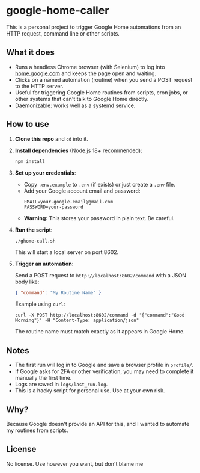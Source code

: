 # google-home-caller

This is a personal project to trigger Google Home automations from an HTTP request, command line or other scripts.

## What it does

- Runs a headless Chrome browser (with Selenium) to log into [home.google.com](https://home.google.com) and keeps the page open and waiting.
- Clicks on a named automation (routine) when you send a POST request to the HTTP server.
- Useful for triggering Google Home routines from scripts, cron jobs, or other systems that can't talk to Google Home directly.
- Daemonizable: works well as a systemd service.

## How to use

1. **Clone this repo** and `cd` into it.

2. **Install dependencies** (Node.js 18+ recommended):

   ```
   npm install
   ```

3. **Set up your credentials**:

   - Copy `.env.example` to `.env` (if exists) or just create a `.env` file.
   - Add your Google account email and password:
     ```
     EMAIL=your-google-email@gmail.com
     PASSWORD=your-password
     ```
   - **Warning:** This stores your password in plain text. Be careful.

4. **Run the script**:

   ```
   ./ghome-call.sh
   ```

   This will start a local server on port 8602.

5. **Trigger an automation**:

   Send a POST request to `http://localhost:8602/command` with a JSON body like:
   ```json
   { "command": "My Routine Name" }
   ```

   Example using `curl`:
   ```
   curl -X POST http://localhost:8602/command -d '{"command":"Good Morning"}' -H "Content-Type: application/json"
   ```

   The routine name must match exactly as it appears in Google Home.

## Notes

- The first run will log in to Google and save a browser profile in `profile/`.
- If Google asks for 2FA or other verification, you may need to complete it manually the first time.
- Logs are saved in `logs/last_run.log`.
- This is a hacky script for personal use. Use at your own risk.

## Why?

Because Google doesn't provide an API for this, and I wanted to automate my routines from scripts.

## License

No license. Use however you want, but don't blame me

